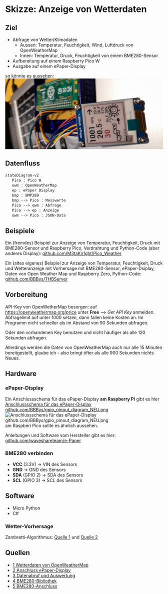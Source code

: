# Skizze: Anzeige von Wetterdaten 

## Ziel
- Abfrage von Wetter/Klimadaten
	-	Aussen: Temperatur, Feuchtigkeit, Wind, Luftdruck von OpenWeatherMap
	-	Innen: Temperatur, Druck, Feuchtigkeit von einem BME280-Sensor
- Aufbereitung auf einem Raspberry Pico W
- Ausgabe auf einem ePaper-Display

so könnte es aussehen:
![so könnte es aussehen](Bilder/b1.jpg)


## Datenfluss
```mermaid
stateDiagram-v2
   Pico : Pico W
   owm : OpenWeatherMap
   ep : ePaper Display
   bmp : BMP280
   bmp --> Pico : Messwerte
   Pico --> owm : Abfrage
   Pico --> ep : Anzeige
   owm --> Pico : JSON-Data
```
## Beispiele
Ein (fremdes) Beispiel zur Anzeige von Temperatur, Feuchtigkeit, Druck mit BME280-Sensor und Raspberry Pico, Verdrahtung und Python-Code (aber anderes Display):
[github.com/M3taKn1ght/Pico_Weather](https://github.com/M3taKn1ght/Blog-Repo/tree/4c335d607f1807069b7e363c63774db7aa2e01ab/Pico_Weather)

Ein (altes eigenes) Beispiel zur Anzeige von Temperatur, Feuchtigkeit, Druck und Wetteranzeige mit Vorhersage mit BME280-Sensor, ePaper-Dsiplay, Daten von Open Weather Map und Raspberry Zero, Python-Code:
[github.com/BBBys/THBServer](https://github.com/BBBys/THBServer)

## Vorbereitung
API-Key von OpenWetherMap besorgen: auf https://openweathermap.org/price unter **Free** --> *Get API Key* anmelden. Abfragelimit auf unter 1000 setzen, dann 
fallen keine Kosten an. Im Programm nicht schneller als im Abstand von 90 Sekunden abfragen.

Oder den vorhandenen Key benutzen und nicht häufiger als alle 120 Sekunden abfragen.

Allerdings werden die Daten von OpenWeatherMap auch nur alle 15 Minuten bereitgestellt, glaube ich - also bringt öfter als alle 900 Sekunden nichts Neues.
## Hardware
### ePaper-Display 
Ein Anschlussschema für das ePaper-Display **am Raspberry Pi** gibt es hier [Anschlussschema für das ePaper-Display github.com/BBBys/gpio_pinout_diagram_NEU.png](https://github.com/BBBys/BackupServer/blob/main/doc/gpio_pinout_diagram_NEU.png)
![Anschlussschema für das ePaper-Display github.com/BBBys/gpio_pinout_diagram_NEU.png](https://github.com/BBBys/BackupServer/blob/main/doc/gpio_pinout_diagram_NEU.png)
am Raspberi Pico sollte es ähnlich aussehen.

Anleitungen und Software vom Hersteller gibt es hier: [github.com/waveshareteam/e-Paper](https://github.com/waveshareteam/e-Paper/tree/master/RaspberryPi_JetsonNano)
### BME280 verbinden
- **VCC** (3.3V) -&gt; VIN des Sensors
- **GND** -&gt; GND des Sensors
- **SDA** (GPIO 2) -&gt; SDA des Sensors
- **SCL** (GPIO 3) -&gt; SCL des Sensors
## Software
- Micro Python
- C#
### Wetter-Vorhersage
Zambretti-Algorithmus: [Quelle 1](https://github.com/sassoftware/iot-zambretti-weather-forcasting.git) und
[Quelle 2](https://integritext.net/DrKFS/zambretti.htm)

## Quellen
* [1 Wetterdaten von OpenWeatherMap](https://www.kampis-elektroecke.de/raspberry-pi/raspberry-pi-wetter/)
* [2 Anschluss ePaper-Display](https://www.az-delivery.de/en/blogs/azdelivery-blog-fur-arduino-und-raspberry-pi/e-paper-display-am-esp32-und-esp8266-teil1)
* [3 Datenabruf und Auswertung](https://microcontrollerslab.com/raspberry-pi-pico-w-openweathermap-api-sensorless-weather-station)
* [4 BME280-Bibliothek](https://learn.microsoft.com/en-us/dotnet/api/iot.device.bmxx80.bme280?view=iot-dotnet-latest)
* [5 BME280-Anschluss](https://learn.microsoft.com/en-us/dotnet/iot/tutorials/temp-sensor)
